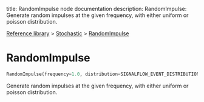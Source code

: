 title: RandomImpulse node documentation
description: RandomImpulse: Generate random impulses at the given frequency, with either uniform or poisson distribution.

[Reference library](../../index.md) > [Stochastic](../index.md) > [RandomImpulse](index.md)

# RandomImpulse

```python
RandomImpulse(frequency=1.0, distribution=SIGNALFLOW_EVENT_DISTRIBUTION_UNIFORM, reset=None)
```

Generate random impulses at the given frequency, with either uniform or poisson distribution.

